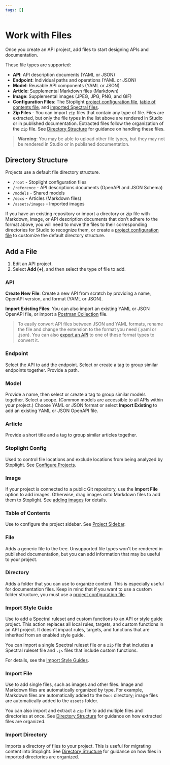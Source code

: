 ```yaml
---
tags: []
---
```


# Work with Files

Once you create an API project, add files to start designing APIs and documentation. 

These file types are supported:

- **API**: API description documents (YAML or JSON)
- **Endpoint**: Individual paths and operations (YAML or JSON)
- **Model**: Reusable API components (YAML or JSON)
- **Article**: Supplemental Markdown files (Markdown)
- **Image**: Supplemental images (JPEG, JPG, PNG, and GIF)
- **Configuration Files**: The Stoplight [project configuration file](../2.-workspaces/c.config.md), [table of contents file](../4.-documentation/Sidebar/d.table-of-contents.md), and [imported Spectral files](../2a.-style-guides/import-style-guides.md).
- **Zip Files** - You can import `zip` files that contain any type of file. Files are extracted, but only the file types in the list above are rendered in Studio or in published documentation. Extracted files follow the organization of the `zip` file. See [Directory Structure](#directory-structure) for guidance on handling these files.

<!-- theme: Warning -->
>**Warning**: You may be able to upload other file types, but they may not be rendered in Studio or in published documentation.

## Directory Structure

Projects use a default file directory structure. 

- `/root` - Stoplight configuration files
- `/reference` - API descriptions documents (OpenAPI and JSON Schema)
- `/models` - Shared models
- `/docs` - Articles (Markdown files)
- `/assets/images` - Imported images

If you have an existing repository or import a directory or zip file with Markdown, image, or API description documents that don't adhere to the format above, you will need to move the files to their corresponding directories for Studio to recognize them, or create a [project configuration file](../2.-workspaces/c.config.md) to customize the default directory structure.

## Add a File

1. Edit an API project.
2. Select **Add (+)**, and then select the type of file to add.

### API

**Create New File**: Create a new API from scratch by providing a name, OpenAPI version, and format (YAML or JSON).

**Import Existing Files**: You can also import an existing YAML or JSON OpenAPI file, or import a [Postman Collection](../6.-migrations/postman.md) file.

> To easily convert API files between JSON and YAML formats, rename the file and change the extension to the format you need (.yaml or .json). You can also [export an API](export-api-file.md#export-single-files) to one of these format types to convert it.

### Endpoint

Select the API to add the endpoint. Select or create a tag to group similar endpoints together. Provide a path. 

### Model

Provide a name, then select or create a tag to group similar models together. Select a scope. (Common models are accessible to all APIs within your project.) Choose YAML or JSON format or select **Import Existing** to add an existing YAML or JSON OpenAPI file.

### Article

Provide a short title and a tag to group similar articles together.

### Stoplight Config

Used to control file locations and exclude locations from being analyzed by Stoplight. See [Configure Projects](../2.-workspaces/c.config.md).

### Image

If your project is connected to a public Git repository, use the **Import File** option to add images. Otherwise, drag images onto Markdown files to add them to Stoplight. See [adding images](../4.-documentation/f.adding-images.md) for details.

### Table of Contents

Use to configure the project sidebar. See [Project Sidebar](../4.-documentation/Sidebar/a.customize-sidebar.md).

### File

Adds a generic file to the tree. Unsupported file types won't be rendered in published documentation, but you can add information that may be useful to your project.

### Directory

Adds a folder that you can use to organize content. This is especially useful for documentation files. Keep in mind that if you want to use a custom folder structure, you must use a [project configuration file](../2.-workspaces/c.config.md).

### Import Style Guide

Use to add a Spectral ruleset and custom functions to an API or style guide project. This action replaces all local rules, targets, and custom functions in an API project. It doesn't impact rules, targets, and functions that are inherited from an enabled style guide.

You can import a single Spectral ruleset file or a `zip` file that includes a Spectral ruleset file and `.js` files that include custom functions.

For details, see the [Import Style Guides](../2a.-style-guides/import-style-guides.md).

### Import File

Use to add single files, such as images and other files. Image and Markdown files are automatically organized by type. For example, Markdown files are automatically added to the `Docs` directory; image files are automatically added to the `assets` folder. 

You can also import and extract a `zip` file to add multiple files and directories at once. See [Directory Structure](#directory-structure) for guidance on how extracted files are organized.

### Import Directory

Imports a directory of files to your project. This is useful for migrating content into Stoplight. See [Directory Structure](#directory-structure) for guidance on how files in imported directories are organized.


